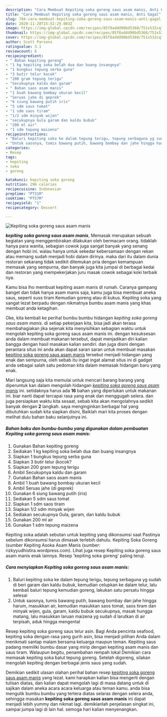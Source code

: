 ```yaml
---
description: "Cara Membuat Kepiting soka goreng saus asam manis, Anti Gagal"
title: "Cara Membuat Kepiting soka goreng saus asam manis, Anti Gagal"
slug: 784-cara-membuat-kepiting-soka-goreng-saus-asam-manis-anti-gagal
date: 2020-11-28T15:52:29.003Z
image: https://img-global.cpcdn.com/recipes/85f8addd90bd5360/751x532cq70/kepiting-soka-goreng-saus-asam-manis-foto-resep-utama.jpg
thumbnail: https://img-global.cpcdn.com/recipes/85f8addd90bd5360/751x532cq70/kepiting-soka-goreng-saus-asam-manis-foto-resep-utama.jpg
cover: https://img-global.cpcdn.com/recipes/85f8addd90bd5360/751x532cq70/kepiting-soka-goreng-saus-asam-manis-foto-resep-utama.jpg
author: Scott Parsons
ratingvalue: 3.1
reviewcount: 6
recipeingredient:
- " Bahan kepiting goreng"
- "1 kg kepiting soka belah dua dan buang insangnya"
- "1 bungkus tepung serba guna"
- "3 butir telur kocok"
- "200 gram tepung terigu"
- "Secukupnya kaldu dan garam"
- " Bahan saos asam manis"
- "1 buah bawang bombay ukuran kecil"
- "Seruas jahe di geprek"
- "6 siung bawang putih iris"
- "5 sdm saus tomat"
- "1 sdm saos tiram"
- "1/2 sdm minyak wijen"
- "secukupnya Gula garam dan kaldu bubuk"
- "200 ml air"
- "1 sdm tepung maizena"
recipeinstructions:
- "Baluri kepiting soka ke dalam tepung terigu, tepung serbaguna yg sudah di beri garam dan kaldu bubuk, kemudian celupkan ke dalam telur, lalu kembali baluri tepung kemudian goreng, lakukan satu persatu hingga selesai"
- "Untuk saosnya, tumis bawang putih, bawang bombay dan jahe hingga harum, masukkan air, kemudian masukkan saos tomat, saos tiram dan minyak wijen, gula, garam, kaldu bubuk secukupnya, masak hungga matang, lalu masukkan laruan maizena yg sudah d larutkan di air terpisah, aduk hingga mengental"
categories:
- Resep
tags:
- kepiting
- soka
- goreng

katakunci: kepiting soka goreng 
nutrition: 296 calories
recipecuisine: Indonesian
preptime: "PT31M"
cooktime: "PT57M"
recipeyield: "1"
recipecategory: Dessert

---
```



![Kepiting soka goreng saus asam manis](https://img-global.cpcdn.com/recipes/85f8addd90bd5360/751x532cq70/kepiting-soka-goreng-saus-asam-manis-foto-resep-utama.jpg)

<b><i>kepiting soka goreng saus asam manis</i></b>, Memasak merupakan sebuah kegiatan yang menggembirakan dilakukan oleh bermacam orang. tidaklah hanya para wanita, sebagian cowok juga sangat banyak yang senang dengan hobi ini. walau hanya untuk sekedar kebersamaan dengan rekan atau memang sudah menjadi hobi dalam dirinya. maka dari itu dalam dunia restoran sekarang tidak sedikit ditemukan pria dengan kemampuan memasak yang sempurna, dan banyak juga kita jumpai di berbagai kedai dan restoran yang mempekerjakan juru masak cowok sebagai koki terbaik nya.

Kamu bisa lho membuat kepiting asam manis di rumah. Caranya gampang banget dan tidak hanya asam manis saja, kamu juga bisa membuat aneka saus, seperti suss tiram Kemudian goreng atau di kukus. Kepiting soka yang sangat lezat berpadu dengan nikmatnya bumbu asam manis yang khas membuat anda ketagihan.

Oke, kita kembali ke perihal bumbu bumbu hidangan <i>kepiting soka goreng saus asam manis</i>. di setiap pekerjaan kita, bisa jadi akan terasa membahagiakan jika sejenak kita menyisihkan sebagian waktu untuk mengolah kepiting soka goreng saus asam manis ini. dengan kesuksesan anda dalam membuat makanan tersebut, dapat menjadikan diri kalian bangga dengan hasil masakan kalian sendiri. dan juga disini dengan perantara situs ini anda akan dapat saran saran untuk membuat masakan <u>kepiting soka goreng saus asam manis</u> tersebut menjadi hidangan yang enak dan sempurna, oleh sebab itu ingat ingat alamat situs ini di gadget anda sebagai salah satu pedoman kita dalam memasak hidangan baru yang enak.


Mari langsung saja kita memulai untuk mencari barang barang yang diperuntuk kan dalam mengolah hidangan <u><i>kepiting soka goreng saus asam manis</i></u> ini. setidaknya harus ada <b>16</b> bahan yang diperlukan untuk makanan ini. biar nanti dapat tercapai rasa yang enak dan menggugah selera. dan juga persiapkan waktu kita sesaat, sebab kita akan mengolahnya sedikit banyak dengan <b>2</b> langkah. saya menginginkan berbagai hal yang dibutuhkan sudah kita siapkan disini, Baiklah mari kita proses dengan melihat dulu bahan baku selanjutnya ini.

<!--inarticleads1-->

##### Bahan baku dan bumbu-bumbu yang digunakan dalam pembuatan Kepiting soka goreng saus asam manis:

1. Gunakan  Bahan kepiting goreng
1. Sediakan 1 kg kepiting soka belah dua dan buang insangnya
1. Siapkan 1 bungkus tepung serba guna
1. Siapkan 3 butir telur (kocok?
1. Siapkan 200 gram tepung terigu
1. Ambil Secukupnya kaldu dan garam
1. Gunakan  Bahan saos asam manis
1. Ambil 1 buah bawang bombay ukuran kecil
1. Ambil Seruas jahe (di geprek)
1. Gunakan 6 siung bawang putih (iris)
1. Sediakan 5 sdm saus tomat
1. Siapkan 1 sdm saos tiram
1. Siapkan 1/2 sdm minyak wijen
1. Sediakan secukupnya Gula, garam, dan kaldu bubuk
1. Gunakan 200 ml air
1. Gunakan 1 sdm tepung maizena


Kepiting soka adalah sebutan untuk kepiting yang dikonsumsi saat Pastinya sebelum dikonsumsi harus dimasak terlebih dahulu. Kepiting Soka Goreng (sumber Kepiting Asoka Asam Manis (sumber: rizkyyudhistira.wordpress.com). Lihat juga resep Kepiting soka goreng saus asam manis enak lainnya. Resep &#39;kepiting soka goreng&#39; paling teruji. 

<!--inarticleads2-->

##### Cara menyiapkan Kepiting soka goreng saus asam manis:

1. Baluri kepiting soka ke dalam tepung terigu, tepung serbaguna yg sudah di beri garam dan kaldu bubuk, kemudian celupkan ke dalam telur, lalu kembali baluri tepung kemudian goreng, lakukan satu persatu hingga selesai
1. Untuk saosnya, tumis bawang putih, bawang bombay dan jahe hingga harum, masukkan air, kemudian masukkan saos tomat, saos tiram dan minyak wijen, gula, garam, kaldu bubuk secukupnya, masak hungga matang, lalu masukkan laruan maizena yg sudah d larutkan di air terpisah, aduk hingga mengental


Resep kepiting soka goreng saus telur asin. Bagi Anda pencinta seafood, kepiting soka dengan rasa yang gurih asin, bisa menjadi pilihan Anda dalam menikmati santap malam bersama keluarga maupun teman. Kepiting saus padang memiliki bumbu dasar yang mirip dengan kepiting asam manis dan saus tiram. Walaupun begitu, penambahan rempah lokal Demikian cara memasak kepiting soka balut tepung goreng. Setelah digoreng, silakan mengolah kepiting dengan berbagai jenis saus yang sudah. 

Demikian sedikit ulasan olahan perihal bahan resep <u>kepiting soka goreng saus asam manis</u> yang lezat. kami harapkan kalian bisa mengerti dengan tulisan diatas, dan kalian dapat mengolah lagi di masa datang untuk di sajikan dalam aneka acara acara keluarga atau teman kamu. anda bisa mengulik bumbu bumbu yang tertera diatas selaras dengan selera anda, sehingga masakan <b>kepiting soka goreng saus asam manis</b> ini dapat menjadi lebih yummy dan nikmat lagi. demikianlah penjelasan singkat ini, sampai jumpa lagi di lain hal. semoga hari kalian menyenangkan.
